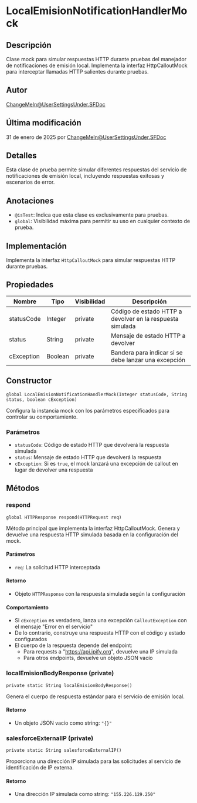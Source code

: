 # LocalEmisionNotificationHandlerMock

## Descripción
Clase mock para simular respuestas HTTP durante pruebas del manejador de notificaciones de emisión local. Implementa la interfaz HttpCalloutMock para interceptar llamadas HTTP salientes durante pruebas.

## Autor
ChangeMeIn@UserSettingsUnder.SFDoc

## Última modificación
31 de enero de 2025 por ChangeMeIn@UserSettingsUnder.SFDoc

## Detalles
Esta clase de prueba permite simular diferentes respuestas del servicio de notificaciones de emisión local, incluyendo respuestas exitosas y escenarios de error.

## Anotaciones
- `@isTest`: Indica que esta clase es exclusivamente para pruebas.
- `global`: Visibilidad máxima para permitir su uso en cualquier contexto de prueba.

## Implementación
Implementa la interfaz `HttpCalloutMock` para simular respuestas HTTP durante pruebas.

## Propiedades
| Nombre | Tipo | Visibilidad | Descripción |
|--------|------|-------------|-------------|
| statusCode | Integer | private | Código de estado HTTP a devolver en la respuesta simulada |
| status | String | private | Mensaje de estado HTTP a devolver |
| cException | Boolean | private | Bandera para indicar si se debe lanzar una excepción |

## Constructor
```apex
global LocalEmisionNotificationHandlerMock(Integer statusCode, String status, boolean cException)
```
Configura la instancia mock con los parámetros especificados para controlar su comportamiento.

### Parámetros
- `statusCode`: Código de estado HTTP que devolverá la respuesta simulada
- `status`: Mensaje de estado HTTP que devolverá la respuesta
- `cException`: Si es `true`, el mock lanzará una excepción de callout en lugar de devolver una respuesta

## Métodos

### respond
```apex
global HTTPResponse respond(HTTPRequest req)
```
Método principal que implementa la interfaz HttpCalloutMock. Genera y devuelve una respuesta HTTP simulada basada en la configuración del mock.

#### Parámetros
- `req`: La solicitud HTTP interceptada

#### Retorno
- Objeto `HTTPResponse` con la respuesta simulada según la configuración

#### Comportamiento
- Si `cException` es verdadero, lanza una excepción `CalloutException` con el mensaje "Error en el servicio"
- De lo contrario, construye una respuesta HTTP con el código y estado configurados
- El cuerpo de la respuesta depende del endpoint:
    - Para requests a "https://api.ipify.org", devuelve una IP simulada
    - Para otros endpoints, devuelve un objeto JSON vacío

### localEmisionBodyResponse (private)
```apex
private static String localEmisionBodyResponse()
```
Genera el cuerpo de respuesta estándar para el servicio de emisión local.

#### Retorno
- Un objeto JSON vacío como string: `"{}"`

### salesforceExternalIP (private)
```apex
private static String salesforceExternalIP()
```
Proporciona una dirección IP simulada para las solicitudes al servicio de identificación de IP externa.

#### Retorno
- Una dirección IP simulada como string: `"155.226.129.250"`